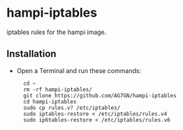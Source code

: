# hampi-iptables
 
iptables rules for the hampi image.

## Installation

- Open a Terminal and run these commands:

		cd ~
		rm -rf hampi-iptables/
		git clone https://github.com/AG7GN/hampi-iptables
		cd hampi-iptables
		sudo cp rules.v? /etc/iptables/
		sudo iptables-restore < /etc/iptables/rules.v4
		sudo ip6tables-restore < /etc/iptables/rules.v6

